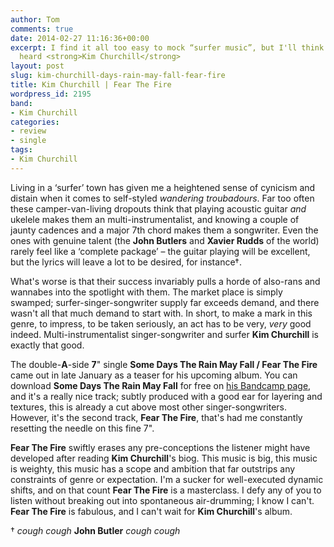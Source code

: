 ```yaml
---
author: Tom
comments: true
date: 2014-02-27 11:16:36+00:00
excerpt: I find it all too easy to mock “surfer music”, but I'll think twice now I've
  heard <strong>Kim Churchill</strong>
layout: post
slug: kim-churchill-days-rain-may-fall-fear-fire
title: Kim Churchill | Fear The Fire
wordpress_id: 2195
band:
- Kim Churchill
categories:
- review
- single
tags:
- Kim Churchill
---
```


Living in a ‘surfer’ town has given me a heightened sense of cynicism and distain when it comes to self-styled _wandering troubadours_. Far too often these camper-van-living dropouts think that playing acoustic guitar _and_ ukelele makes them an multi-instrumentalist, and knowing a couple of jaunty cadences and a major 7th chord makes them a songwriter. Even the ones with genuine talent (the **John Butlers** and **Xavier Rudds** of the world) rarely feel like a ‘complete package’ – the guitar playing will be excellent, but the lyrics will leave a lot to be desired, for instance†.





What's worse is that their success invariably pulls a horde of also-rans and wannabes into the spotlight with them. The market place is simply swamped; surfer-singer-songwriter supply far exceeds demand, and there wasn't all that much demand to start with. In short, to make a mark in this genre, to impress, to be taken seriously, an act has to be very, _very_ good indeed. Multi-instrumentalist singer-songwriter and surfer **Kim Churchill** is exactly that good.





The double-**A**-side **7**" single **Some Days The Rain May Fall / Fear The Fire** came out in late January as a teaser for his upcoming album. You can download **Some Days The Rain May Fall** for free on [his Bandcamp page](http://kimchurchill.bandcamp.com/track/some-days-the-rain-may-fall), and it's a really nice track; subtly produced with a good ear for layering and textures, this is already a cut above most other singer-songwriters. However, it's the second track, **Fear The Fire**, that's had me constantly resetting the needle on this fine 7".





**Fear The Fire** swiftly erases any pre-conceptions the listener might have developed after reading **Kim Churchill**'s biog. This music is big, this music is weighty, this music has a scope and ambition that far outstrips any constraints of genre or expectation. I'm a sucker for well-executed dynamic shifts, and on that count **Fear The Fire** is a masterclass. I defy any of you to listen without breaking out into spontaneous air-drumming; I know I can't. **Fear The Fire** is fabulous, and I can't wait for **Kim Churchill**'s album.







† *cough cough* **John Butler** *cough cough*



